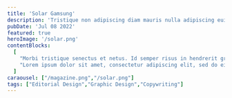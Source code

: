 ```yaml
---
title: 'Solar Gamsung'
description: 'Tristique non adipiscing diam mauris nulla adipiscing euismod. Vitae maecenas pellentesque viverra ac commodo arcu ut vel elementum. Et erat integer hac urna. Metus elit sapien luctus gravida. Ultricies sem mattis at viverra convallis porttitor posuere dolor mattis. Lacus cursus phasellus tempor vitae sed. Pharetra vitae gravida tempus scelerisque leo nisl.'
pubDate: 'Jul 08 2022'
featured: true
heroImage: '/solar.png'
contentBlocks:
  [
    "Morbi tristique senectus et netus. Id semper risus in hendrerit gravida rutrum quisque non tellus. Habitasse platea dictumst quisque sagittis purus sit amet. Tellus molestie nunc non blandit massa. Cursus vitae congue mauris rhoncus. Accumsan tortor posuere ac ut. Fringilla urna porttitor rhoncus dolor. Elit ullamcorper dignissim cras tincidunt lobortis. In cursus turpis massa tincidunt dui ut ornare lectus. Integer feugiat scelerisque varius morbi enim nunc. Bibendum neque egestas congue quisque egestas diam. Cras ornare arcu dui vivamus arcu felis bibendum. Dignissim suspendisse in est ante in nibh mauris. Sed tempus urna et pharetra pharetra massa massa ultricies mi.",
    "Lorem ipsum dolor sit amet, consectetur adipiscing elit, sed do eiusmod tempor incididunt ut labore et dolore magna aliqua. Vitae ultricies leo integer malesuada nunc vel risus commodo viverra. Adipiscing enim eu turpis egestas pretium. Euismod elementum nisi quis eleifend quam adipiscing. In hac habitasse platea dictumst vestibulum. Sagittis purus sit amet volutpat. Netus et malesuada fames ac turpis egestas. Eget magna fermentum iaculis eu non diam phasellus vestibulum lorem. Varius sit amet mattis vulputate enim. Habitasse platea dictumst quisque sagittis. Integer quis auctor elit sed vulputate mi. Dictumst quisque sagittis purus sit amet.",
  ]
caraousel: ["/magazine.png","/solar.png"]
tags: ["Editorial Design","Graphic Design","Copywriting"]
---
```

